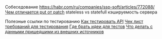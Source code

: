 Собеседование
https://habr.com/ru/companies/ssp-soft/articles/772088/
[Чем отличается put от patch](https://ru.stackoverflow.com/questions/1070324/%D0%A0%D0%B0%D0%B7%D0%BD%D0%B8%D1%86%D0%B0-%D0%BE%D1%82%D0%BB%D0%B8%D1%87%D0%B8%D1%8F-%D0%BC%D0%B5%D0%B6%D0%B4%D1%83-put-%D0%B8-patch-%D0%B2-rest)
stateless vs statefull
кэшируемость сервера

Полезные ссылки по тестированию
[Как тестировать API](https://habr.com/ru/articles/704090/)
[Чек лист требований для тестирования](https://habr.com/ru/articles/543340/)
[Где брать идеи для тестов](https://habr.com/ru/articles/524784/)
[Что делать с данными пришедшими из внешних источников](https://www.youtube.com/watch?v=26HJimlwctE&list=PLqjSjzX9B3nUisb0Omhum8lkHN3Kn3OLS&index=5)

